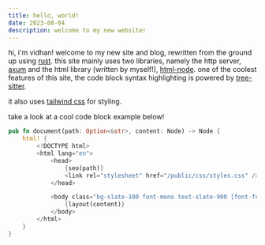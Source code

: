```yaml
---
title: hello, world!
date: 2023-08-04
description: welcome to my new website!
---
```


hi, i'm vidhan! welcome to my new site and blog, rewritten from the ground up using [rust](https://www.rust-lang.org/).
this site mainly uses two libraries, namely the http server, [axum](https://docs.rs/axum) and the html library
(written by myself!), [html-node](https://docs.rs/html-node). one of the coolest features of this site,
the code block syntax highlighting is powered by [tree-sitter](https://tree-sitter.github.io/tree-sitter/).

it also uses [tailwind css](https://tailwindcss.com/) for styling.

take a look at a cool code block example below!

```rust
pub fn document(path: Option<&str>, content: Node) -> Node {
    html! {
        <!DOCTYPE html>
        <html lang="en">
            <head>
                {seo(path)}
                <link rel="stylesheet" href="/public/css/styles.css" />
            </head>

            <body class="bg-slate-100 font-mono text-slate-900 [font-feature-settings:'ss05'] dark:bg-slate-900 dark:text-slate-100">
                {layout(content)}
            </body>
        </html>
    }
}
```
